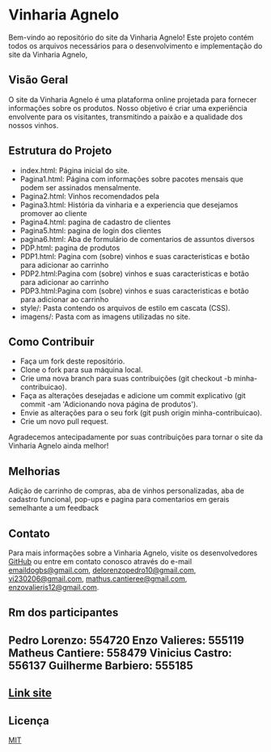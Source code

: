 # Vinharia Agnelo

Bem-vindo ao repositório do site da Vinharia Agnelo! Este projeto contém todos os arquivos necessários para o desenvolvimento e implementação do site da Vinharia Agnelo,

## Visão Geral

O site da Vinharia Agnelo é uma plataforma online projetada para fornecer informações sobre os produtos. Nosso objetivo é criar uma experiência envolvente para os visitantes, transmitindo a paixão e a qualidade dos nossos vinhos.

## Estrutura do Projeto

- index.html: Página inicial do site.
- Pagina1.html: Página com informações sobre pacotes mensais que podem ser assinados mensalmente.
- Pagina2.html: Vinhos recomendados pela 
- Pagina3.html: História da vinharia e a experiencia que desejamos promover ao cliente
- Pagina4.html: pagina de cadastro de clientes
- Pagina5.html: pagina de login dos clientes
- pagina6.html: Aba de formulário de comentarios de assuntos diversos
- PDP.html: pagina de produtos
- PDP1.html: Pagina com (sobre) vinhos e suas caracteristicas e botão para adicionar ao carrinho
- PDP2.html:Pagina com (sobre) vinhos e suas caracteristicas e botão para adicionar ao carrinho
- PDP3.html:Pagina com (sobre) vinhos e suas caracteristicas e botão para adicionar ao carrinho
- style/: Pasta contendo os arquivos de estilo em cascata (CSS).
- imagens/: Pasta com as imagens utilizadas no site.

## Como Contribuir

- Faça um fork deste repositório.
- Clone o fork para sua máquina local.
- Crie uma nova branch para suas contribuições (git checkout -b minha-contribuicao).
- Faça as alterações desejadas e adicione um commit explicativo (git commit -am 'Adicionando nova página de produtos').
- Envie as alterações para o seu fork (git push origin minha-contribuicao).
- Crie um novo pull request.

Agradecemos antecipadamente por suas contribuições para tornar o site da Vinharia Agnelo ainda melhor!


## Melhorias

Adição de carrinho de compras, aba de vinhos personalizadas, aba de cadastro funcional, pop-ups e pagina para comentarios em gerais semelhante a um feedback





## Contato

Para mais informações sobre a Vinharia Agnelo, visite os desenvolvedores [GitHub](www.github.com) ou entre em contato conosco através do e-mail 
emaildogbs@gmail.com, 
delorenzopedro10@gmail.com, 
vi230206@gmail.com, 
mathus.cantieree@gmail.com,
enzovalieris12@gmail.com.

## Rm dos participantes
Pedro Lorenzo: 554720
Enzo Valieres: 555119
Matheus Cantiere: 558479
Vinicius Castro: 556137
Guilherme Barbiero: 555185
---

## [Link site](https://pedrolorenzop.github.io/cpfront2/)

## Licença

[MIT](https://choosealicense.com/licenses/mit/)
